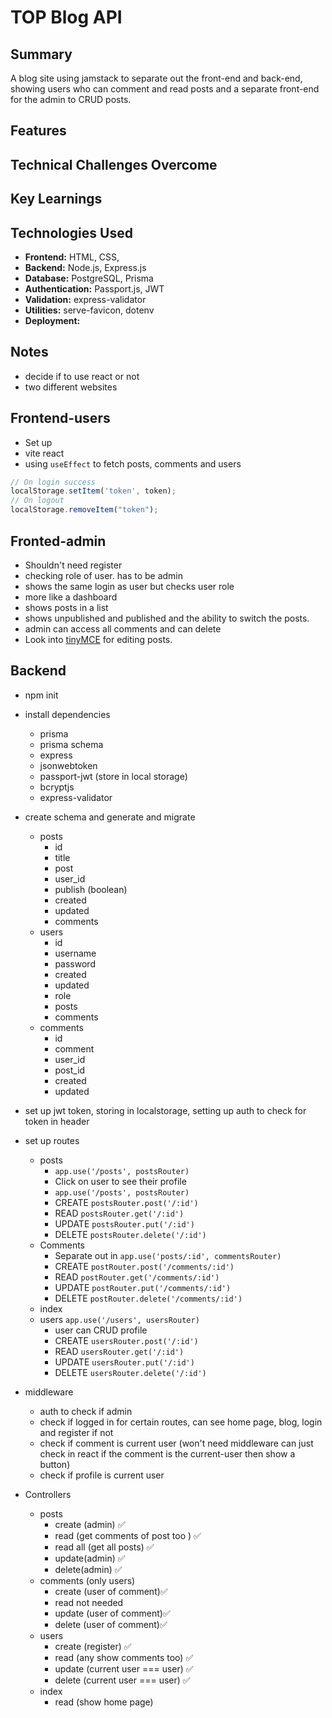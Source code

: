 # TOP Blog API

## Summary

A blog site using jamstack to separate out the front-end and back-end, showing users who can comment and read posts and a separate front-end for the admin to CRUD posts.

## Features

## Technical Challenges Overcome

## Key Learnings

## Technologies Used

- **Frontend:** HTML, CSS,
- **Backend:** Node.js, Express.js
- **Database:** PostgreSQL, Prisma
- **Authentication:** Passport.js, JWT
- **Validation:** express-validator
- **Utilities:** serve-favicon, dotenv
- **Deployment:**

## Notes

- decide if to use react or not
- two different websites

## Frontend-users

- Set up
- vite react
- using `useEffect` to fetch posts, comments and users

```js
// On login success
localStorage.setItem('token', token);
// On logout
localStorage.removeItem("token");
```

## Fronted-admin

- Shouldn't need register
- checking role of user. has to be admin
- shows the same login as user but checks user role
- more like a dashboard
- shows posts in a list
- shows unpublished and published and the ability to switch the posts.
- admin can access all comments and can delete
- Look into [tinyMCE](https://www.tiny.cloud/docs/tinymce/6/cloud-quick-start/) for editing posts.

## Backend

- npm init
- install dependencies
  - prisma
  - prisma schema
  - express
  - jsonwebtoken
  - passport-jwt (store in local storage)
  - bcryptjs
  - express-validator
- create schema and generate and migrate
  - posts
    - id
    - title
    - post
    - user_id
    - publish (boolean)
    - created
    - updated
    - comments
  - users
    - id
    - username
    - password
    - created
    - updated
    - role
    - posts
    - comments
  - comments
    - id
    - comment
    - user_id
    - post_id
    - created
    - updated
- set up jwt token, storing in localstorage, setting up auth to check for token in header
- set up routes

  - posts
    - `app.use('/posts', postsRouter)`
    - Click on user to see their profile
    - `app.use('/posts', postsRouter)`
    - CREATE `postsRouter.post('/:id')`
    - READ `postsRouter.get('/:id')`
    - UPDATE `postsRouter.put('/:id')`
    - DELETE `postsRouter.delete('/:id')`
  - Comments
    - Separate out in `app.use('posts/:id', commentsRouter)`
    - CREATE `postRouter.post('/comments/:id')`
    - READ `postRouter.get('/comments/:id')`
    - UPDATE `postRouter.put('/comments/:id')`
    - DELETE `postRouter.delete('/comments/:id')`
  - index
  - users `app.use('/users', usersRouter)`
    - user can CRUD profile
    - CREATE `usersRouter.post('/:id')`
    - READ `usersRouter.get('/:id')`
    - UPDATE `usersRouter.put('/:id')`
    - DELETE `usersRouter.delete('/:id')`

- middleware

  - auth to check if admin
  - check if logged in for certain routes, can see home page, blog, login and register if not
  - check if comment is current user (won't need middleware can just check in react if the comment is the current-user then show a button)
  - check if profile is current user

- Controllers
  - posts
    - create (admin) ✅
    - read (get comments of post too ) ✅
    - read all (get all posts) ✅
    - update(admin) ✅
    - delete(admin) ✅
  - comments (only users)
    - create (user of comment)✅
    - read not needed
    - update (user of comment)✅
    - delete (user of comment)✅
  - users
    - create (register) ✅
    - read (any show comments too) ✅
    - update (current user === user) ✅
    - delete (current user === user) ✅
  - index
    - read (show home page)
